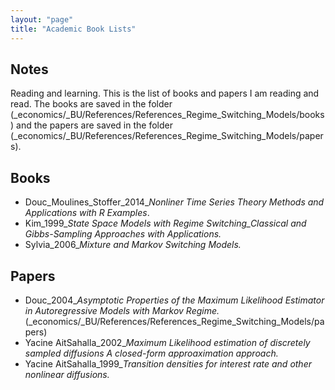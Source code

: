 ```yaml
---
layout: "page"
title: "Academic Book Lists"
---
```

## Notes
Reading and learning. 
This is the list of books and papers I am reading and read.
The books are saved in the folder (\_economics/\_BU/References/References_Regime_Switching_Models/books) and the papers are saved in the folder (\_economics/\_BU/References/References_Regime_Switching_Models/papers).

## Books
- Douc_Moulines_Stoffer_2014_*Nonliner Time Series Theory  Methods and Applications with R Examples*.
- Kim_1999_*State Space Models with Regime Switching_Classical and Gibbs-Sampling Approaches with Applications.* 
- Sylvia_2006_*Mixture and Markov Switching Models.*

## Papers
- Douc_2004_*Asymptotic Properties of the Maximum Likelihood Estimator in Autoregressive Models with Markov Regime.*   (\_economics/\_BU/References/References_Regime_Switching_Models/papers)
- Yacine AitSahalla_2002_*Maximum Likelihood estimation of discretely sampled diffusions A closed-form approaximation approach.* 
- Yacine AitSahalla_1999_*Transition densities for interest rate and other nonlinear diffusions.*
